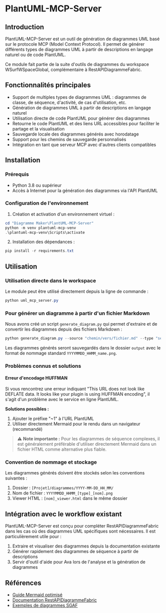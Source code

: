 # PlantUML-MCP-Server

## Introduction

PlantUML-MCP-Server est un outil de génération de diagrammes UML basé sur le protocole MCP (Model Context Protocol). Il permet de générer différents types de diagrammes UML à partir de descriptions en langage naturel ou de code PlantUML.

Ce module fait partie de la suite d'outils de diagrammes du workspace WSurfWSpaceGlobal, complémentaire à RestAPIDiagrammeFabric.

## Fonctionnalités principales

- Support de multiples types de diagrammes UML : diagrammes de classe, de séquence, d'activité, de cas d'utilisation, etc.
- Génération de diagrammes UML à partir de descriptions en langage naturel
- Utilisation directe de code PlantUML pour générer des diagrammes
- Retourne le code PlantUML et des liens URL accessibles pour faciliter le partage et la visualisation
- Sauvegarde locale des diagrammes générés avec horodatage
- Support pour les chemins de sauvegarde personnalisés
- Intégration en tant que serveur MCP avec d'autres clients compatibles

## Installation

### Prérequis

- Python 3.8 ou supérieur
- Accès à Internet pour la génération des diagrammes via l'API PlantUML

### Configuration de l'environnement

1. Création et activation d'un environnement virtuel :

```powershell
cd "Diagramme Maker\PlantUML-MCP-Server"
python -m venv plantuml-mcp-venv
.\plantuml-mcp-venv\Scripts\activate
```

2. Installation des dépendances :

```powershell
pip install -r requirements.txt
```

## Utilisation

### Utilisation directe dans le workspace

Le module peut être utilisé directement depuis la ligne de commande :

```powershell
python uml_mcp_server.py
```

### Pour générer un diagramme à partir d'un fichier Markdown

Nous avons créé un script `generate_diagram.py` qui permet d'extraire et de convertir les diagrammes depuis des fichiers Markdown :

```powershell
python generate_diagram.py --source "chemin/vers/fichier.md" --type "sequence"
```

Les diagrammes générés seront sauvegardés dans le dossier `output` avec le format de nommage standard `YYYYMMDD_HHMM_name.png`.

### Problèmes connus et solutions

#### Erreur d'encodage HUFFMAN

Si vous rencontrez une erreur indiquant "This URL does not look like DEFLATE data. It looks like your plugin is using HUFFMAN encoding", il s'agit d'un problème avec le service en ligne PlantUML.

**Solutions possibles :**
1. Ajouter le préfixe "~1" à l'URL PlantUML
2. Utiliser directement Mermaid pour le rendu dans un navigateur (recommandé)

> ⚠️ **Note importante :** Pour les diagrammes de séquence complexes, il est généralement préférable d'utiliser directement Mermaid dans un fichier HTML comme alternative plus fiable.

### Convention de nommage et stockage

Les diagrammes générés doivent être stockés selon les conventions suivantes :

1. Dossier : `[Projet]/diagrammes/YYYY-MM-DD_HH_MM/`
2. Nom de fichier : `YYYYMMDD_HHMM_[type]_[nom].png`
3. Viewer HTML : `[nom]_viewer.html` dans le même dossier

## Intégration avec le workflow existant

PlantUML-MCP-Server est conçu pour compléter RestAPIDiagrammeFabric dans les cas où des diagrammes UML spécifiques sont nécessaires. Il est particulièrement utile pour :

1. Extraire et visualiser des diagrammes depuis la documentation existante
2. Générer rapidement des diagrammes de séquence à partir de descriptions
3. Servir d'outil d'aide pour Ava lors de l'analyse et la génération de diagrammes

## Références

- [Guide Mermaid optimisé](../md/guide-mermaid-optimise.md)
- [Documentation RestAPIDiagrammeFabric](../RestAPIDiagrammeFabric/md/README.md)
- [Exemples de diagrammes SGAF](../../MTQ/SGAF/diagrammes/)
